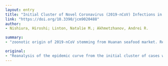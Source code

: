 ```yaml
---
layout: entry
title: "Initial Cluster of Novel Coronavirus (2019-nCoV) Infections in Wuhan, China Is Consistent with Substantial Human-to-Human Transmission"
link: "https://doi.org/10.3390/jcm9020488"
author:
- Nishiura, Hiroshi; Linton, Natalie M.; Akhmetzhanov, Andrei R.

summary:
- "zoonotic origin of 2019-nCoV stemming from Huanan seafood market. Reanalysis suggests human-to-human transmission was potentially the result of observer bias. To support the hypothesis, the index case should have had exposure history related to the market and the virus should have been identified from animals sold at the market, writes. Despite these requirements remain unmet, the market must not be overemphasized. The common exposure history at a seafood market in Wuhan originated from the human."

original:
- "Reanalysis of the epidemic curve from the initial cluster of cases with novel coronavirus (2019-nCoV) in December 2019 indicates substantial human-to-human transmission. It is possible that the common exposure history at a seafood market in Wuhan originated from the human-to-human transmission events within the market, and the early, strong emphasis that market exposure indicated animal-to-human transmission was potentially the result of observer bias. To support the hypothesis of zoonotic origin of 2019-nCoV stemming from the Huanan seafood market, the index case should have had exposure history related to the market and the virus should have been identified from animals sold at the market. As these requirements remain unmet, zoonotic spillover at the market must not be overemphasized."
---
```


